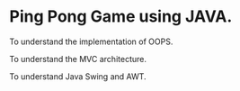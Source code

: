 # Ping Pong Game using JAVA.

To understand the implementation of OOPS.

To understand the MVC architecture.

To understand Java Swing and AWT.
